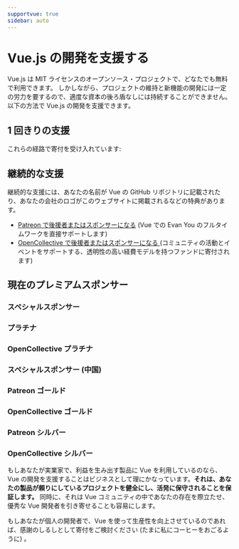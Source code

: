 ```yaml
---
supportvue: true
sidebar: auto
---
```


# Vue.js の開発を支援する

Vue.js は MIT ライセンスのオープンソース・プロジェクトで、どなたでも無料で利用できます。 しかしながら、プロジェクトの維持と新機能の開発には一定の労力を要するので、適度な資本の後ろ盾なしには持続することができません。以下の方法で Vue.js の開発を支援できます。

## 1 回きりの支援

これらの経路で寄付を受け入れています:

<support-Coins />

## 継続的な支援

継続的な支援には、あなたの名前が Vue の GitHub リポジトリに記載されたり、あなたの会社のロゴがこのウェブサイトに掲載されるなどの特典があります。

- [Patreon で後援者またはスポンサーになる](https://www.patreon.com/evanyou) (Vue での Evan You のフルタイムワークを直接サポートします)
- [OpenCollective で後援者またはスポンサーになる ](https://opencollective.com/vuejs) (コミュニティの活動とイベントをサポートする、透明性の高い経費モデルを持つファンドに寄付されます)

## 現在のプレミアムスポンサー

### スペシャルスポンサー

<support-SponsorGroup group="special_sponsors" class="platinum" />

### プラチナ

<support-SponsorGroup group="platinum_sponsors" class="platinum" />

### OpenCollective プラチナ

<support-OpenCollectiveGroup group="platinum" />

### スペシャルスポンサー (中国)

<support-SponsorGroup group="platinum_sponsors_china" class="platinum" />

### Patreon ゴールド

<support-SponsorGroup group="gold_sponsors" class="patreon-sponsors sponsor-section" />

### OpenCollective ゴールド

<support-OpenCollectiveGroup group="gold" />

### Patreon シルバー

<support-SponsorGroup group="silver_sponsors" class="patreon-sponsors sponsor-section" />

### OpenCollective シルバー

<support-OpenCollectiveGroup group="silver" />

もしあなたが実業家で、利益を生み出す製品に Vue を利用しているのなら、Vue の開発を支援することはビジネスとして理にかなっています。**それは、あなたの製品が頼りにしているプロジェクトを健全にし、活発に保守されることを保証します。** 同時に、それは Vue コミュニティの中であなたの存在を際立たせ、優秀な Vue 開発者を引き寄せることも容易にします。

もしあなたが個人の開発者で、Vue を使って生産性を向上させているのであれば、感謝のしるしとして寄付をご検討ください (たまに私にコーヒーをおごるように) 。
